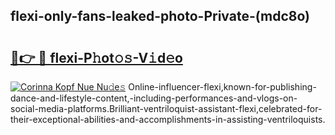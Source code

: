 ## flexi-only-fans​-leaked-photo​-Private-(mdc8o)


# <h2><a href="https://mediaupload.pro?title=flexi&ref=git">🔗👉 🔴 flexi-P𝚑ot𝚘𝚜-V𝚒d𝚎o</a></h2>

[![Corinna Kopf Nue Nu𝚍e𝚜](https://i.imgur.com/0qMVB7G.gif)](https://mediaupload.pro?title=flexi&ref=git)
Online-influencer-flexi,known-for-publishing-dance-and-lifestyle-content,-including-performances-and-vlogs-on-social-media-platforms.Brilliant-ventriloquist-assistant-flexi,celebrated-for-their-exceptional-abilities-and-accomplishments-in-assisting-ventriloquists.  